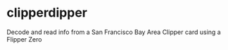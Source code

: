 # clipperdipper
Decode and read info from a San Francisco Bay Area Clipper card using a Flipper Zero
